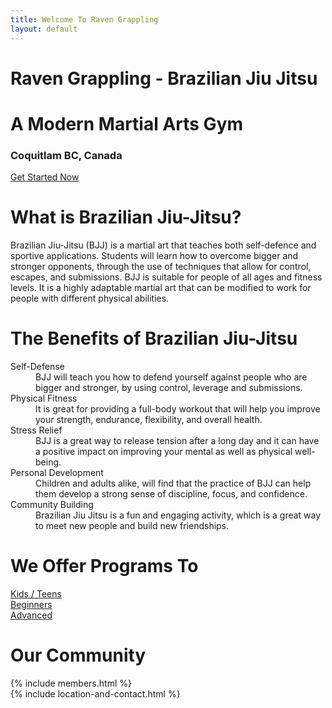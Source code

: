 ```yaml
---
title: Welcome To Raven Grappling
layout: default
---
```


<div class="container-fluid rg-landing-raven">
  <div class="container">
    <div class="rg-welcome">
      <h1 class="display-3 fw-bold">Raven Grappling - Brazilian Jiu Jitsu</h1>
      <h1 class="display-4 fw-bold">A Modern Martial Arts Gym</h1>
      <h3 class="display-5 fw-bold"> Coquitlam BC, Canada</h3>
  </div>
    <a href="/memberships" class="rg-button">Get Started Now</a>
  </div>
</div>

<div class="container py-5 px-4 p-lg-5">
  <h1 class="text-center fw-bold">What is Brazilian Jiu-Jitsu?</h1>
  <p>
    Brazilian Jiu-Jitsu (BJJ) is a martial art that teaches both self-defence and sportive applications. Students will learn how to overcome bigger and stronger opponents, through the use of techniques that allow for control, escapes, and submissions. BJJ is suitable for people of all ages and fitness levels. It is a highly adaptable martial art that can be modified to work for people with different physical abilities.
  </p>
</div>

<div class="container py-3 px-4 p-lg-3 rg-container-bg">
  <h1 class="text-center fw-bold">The  Benefits of Brazilian Jiu-Jitsu</h1>

  <dl>
    <dt>
      Self-Defense
    </dt>
    <dd>
      BJJ will teach you how to defend yourself against people who are bigger and stronger, by using control, leverage and submissions.
    </dd>
    <dt>
      Physical Fitness
    </dt>
    <dd>
      It is great for providing a full-body workout that will help you improve your strength, endurance, flexibility, and overall health.
    </dd>
    <dt>
      Stress Relief
    </dt>
    <dd>
      BJJ is a great way to release tension after a long day and it can have a positive impact on improving your mental as well as physical well-being.
    </dd>
    <dt>
      Personal Development
    </dt>
    <dd>
      Children and adults alike, will find that the practice of BJJ can help them develop a strong sense of discipline, focus, and confidence.
    </dd>
    <dt>
      Community Building
    </dt>
    <dd>
      Brazilian Jiu Jitsu is a fun and engaging activity, which is a great way to meet new people and build new friendships.
    </dd>
  </dl>
</div>

<div class="container py-3 px-4 p-lg-3">
  <h1 class="text-center fw-bold">We Offer Programs To</h1>
  <div class="rg-image-buttons">
    <a href="/kids-teens">
      <div class="rg-image-button-kids"></div>
      <span>Kids / Teens</span>
    </a>
    <a href="/beginners">
      <div class="rg-image-button-beginners"></div>
      <span>Beginners</span>
    </a>
    <a href="/advanced">
      <div class="rg-image-button-advanced"></div>
      <span>Advanced</span>
    </a>
  </div>
</div>

<div class="container py-3 px-4 p-lg-3">
  <h1 class="text-center fw-bold">Our Community</h1>

<div class="container py-5 px-4 p-lg-5 ">
    {% include members.html %}
</div>

<div class="container">
  {% include location-and-contact.html %}
</div>
